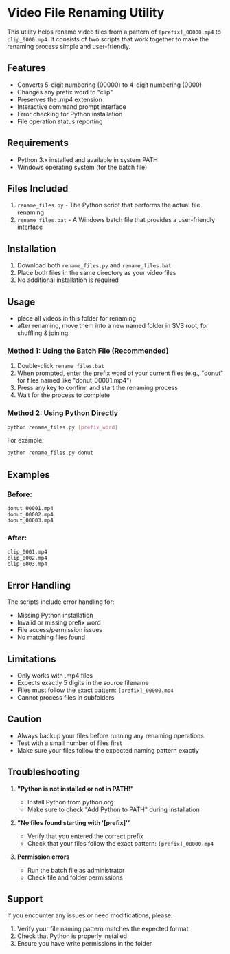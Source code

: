 # Video File Renaming Utility

This utility helps rename video files from a pattern of `[prefix]_00000.mp4` to `clip_0000.mp4`. It consists of two scripts that work together to make the renaming process simple and user-friendly.

## Features

- Converts 5-digit numbering (00000) to 4-digit numbering (0000)
- Changes any prefix word to "clip"
- Preserves the .mp4 extension
- Interactive command prompt interface
- Error checking for Python installation
- File operation status reporting

## Requirements

- Python 3.x installed and available in system PATH
- Windows operating system (for the batch file)

## Files Included

1. `rename_files.py` - The Python script that performs the actual file renaming
2. `rename_files.bat` - A Windows batch file that provides a user-friendly interface

## Installation

1. Download both `rename_files.py` and `rename_files.bat`
2. Place both files in the same directory as your video files
3. No additional installation is required

## Usage

- place all videos in this folder for renaming
- after renaming, move them into a new named folder in SVS root, for shuffling & joining.

### Method 1: Using the Batch File (Recommended)

1. Double-click `rename_files.bat`
2. When prompted, enter the prefix word of your current files (e.g., "donut" for files named like "donut_00001.mp4")
3. Press any key to confirm and start the renaming process
4. Wait for the process to complete

### Method 2: Using Python Directly

```bash
python rename_files.py [prefix_word]
```

For example:
```bash
python rename_files.py donut
```

## Examples

### Before:
```
donut_00001.mp4
donut_00002.mp4
donut_00003.mp4
```

### After:
```
clip_0001.mp4
clip_0002.mp4
clip_0003.mp4
```

## Error Handling

The scripts include error handling for:
- Missing Python installation
- Invalid or missing prefix word
- File access/permission issues
- No matching files found

## Limitations

- Only works with .mp4 files
- Expects exactly 5 digits in the source filename
- Files must follow the exact pattern: `[prefix]_00000.mp4`
- Cannot process files in subfolders

## Caution

- Always backup your files before running any renaming operations
- Test with a small number of files first
- Make sure your files follow the expected naming pattern exactly

## Troubleshooting

1. **"Python is not installed or not in PATH!"**
   - Install Python from python.org
   - Make sure to check "Add Python to PATH" during installation

2. **"No files found starting with '[prefix]'"**
   - Verify that you entered the correct prefix
   - Check that your files follow the exact pattern: `[prefix]_00000.mp4`

3. **Permission errors**
   - Run the batch file as administrator
   - Check file and folder permissions

## Support

If you encounter any issues or need modifications, please:
1. Verify your file naming pattern matches the expected format
2. Check that Python is properly installed
3. Ensure you have write permissions in the folder

